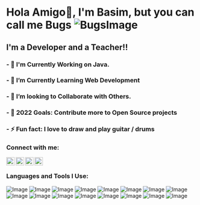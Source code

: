 # Hola Amigo👋, I'm Basim, but you can call me Bugs ![BugsImage](https://icons.iconarchive.com/icons/sykonist/looney-tunes/48/Bugs-Bunny-Carrot-icon.png)

## I'm a Developer and a Teacher!!

### - 🔭 I'm Currently Working on Java.
### - 🌱 I’m Currently Learning Web Development 
### - 👯 I’m looking to Collaborate with Others.
### - 🥅 2022 Goals: Contribute more to Open Source projects
### - ⚡ Fun fact: I love to draw and play guitar / drums

### Connect with me:

[<img align="left" alt="BasimAhmedKhan | Facebook" width="22px" src="https://img.icons8.com/color/48/000000/facebook-circled--v1.png" />][facebook]
[<img align="left" alt="BasimAhmedKhan | Instagram" width="22px" src="https://img.icons8.com/fluency/48/000000/instagram-new.png" />][instagram]
[<img align="left" alt="BasimAhmedKhan | Snapchat" width="22px" src="https://img.icons8.com/color/48/000000/snapchat-circled-logo--v1.png" />][snapchat]
[<img align="left" alt="BasimAhmedKhan | LinkedIn" width="22px" src="https://img.icons8.com/external-tal-revivo-shadow-tal-revivo/48/000000/external-linkedin-in-logo-used-for-professional-networking-logo-shadow-tal-revivo.png" />][linkedin]

<br />

### Languages and Tools I Use:

![Image]("https://raw.githubusercontent.com/github/explore/80688e429a7d4ef2fca1e82350fe8e3517d3494d/topics/visual-studio-code/visual-studio-code.png")
![Image]("https://raw.githubusercontent.com/github/explore/80688e429a7d4ef2fca1e82350fe8e3517d3494d/topics/html/html.png")
![Image]("https://raw.githubusercontent.com/github/explore/80688e429a7d4ef2fca1e82350fe8e3517d3494d/topics/css/css.png")
![Image]("https://raw.githubusercontent.com/github/explore/80688e429a7d4ef2fca1e82350fe8e3517d3494d/topics/sass/sass.png")
![Image]("https://raw.githubusercontent.com/github/explore/80688e429a7d4ef2fca1e82350fe8e3517d3494d/topics/javascript/javascript.png")
![Image]("https://raw.githubusercontent.com/github/explore/80688e429a7d4ef2fca1e82350fe8e3517d3494d/topics/react/react.png")
![Image]("https://raw.githubusercontent.com/github/explore/e94815998e4e0713912fed477a1f346ec04c3da2/topics/gatsby/gatsby.png")
![Image]("https://raw.githubusercontent.com/github/explore/80688e429a7d4ef2fca1e82350fe8e3517d3494d/topics/graphql/graphql.png")
![Image]("https://raw.githubusercontent.com/github/explore/80688e429a7d4ef2fca1e82350fe8e3517d3494d/topics/nodejs/nodejs.png")
![Image]("https://raw.githubusercontent.com/github/explore/361e2821e2dea67711cde99c9c40ed357061cf27/topics/deno/deno.png")
![Image]("https://raw.githubusercontent.com/github/explore/80688e429a7d4ef2fca1e82350fe8e3517d3494d/topics/sql/sql.png")
![Image]("https://raw.githubusercontent.com/github/explore/80688e429a7d4ef2fca1e82350fe8e3517d3494d/topics/mysql/mysql.png")
![Image]("https://raw.githubusercontent.com/github/explore/80688e429a7d4ef2fca1e82350fe8e3517d3494d/topics/mongodb/mongodb.png")
![Image]("https://raw.githubusercontent.com/github/explore/80688e429a7d4ef2fca1e82350fe8e3517d3494d/topics/git/git.png")
![Image]("https://raw.githubusercontent.com/github/explore/78df643247d429f6cc873026c0622819ad797942/topics/github/github.png")
![Image]("https://raw.githubusercontent.com/github/explore/80688e429a7d4ef2fca1e82350fe8e3517d3494d/topics/terminal/terminal.png")

<br />
<br />

[facebook]: https://www.facebook.com/profile.php?id=100009322472394
[instagram]: https://www.instagram.com/basim_khann
[snapchat]: https://github.com/BasimAhmedKhan/BasimAhmedKhan/blob/main/assets/WhatsApp%20Image%202022-01-09%20at%207.23.20%20PM.jpeg
[linkedin]: https://www.linkedin.com/in/basim-khan-604a76189/


